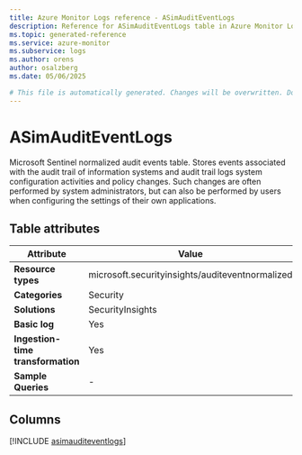 ```yaml
---
title: Azure Monitor Logs reference - ASimAuditEventLogs
description: Reference for ASimAuditEventLogs table in Azure Monitor Logs.
ms.topic: generated-reference
ms.service: azure-monitor
ms.subservice: logs
ms.author: orens
author: osalzberg
ms.date: 05/06/2025

# This file is automatically generated. Changes will be overwritten. Do not change this file directly.
---
```


# ASimAuditEventLogs

Microsoft Sentinel normalized audit events table. Stores events associated with the audit trail of information systems and audit trail logs system configuration activities and policy changes. Such changes are often performed by system administrators, but can also be performed by users when configuring the settings of their own applications.


## Table attributes

|Attribute|Value|
|---|---|
|**Resource types**|microsoft.securityinsights/auditeventnormalized|
|**Categories**|Security|
|**Solutions**| SecurityInsights|
|**Basic log**|Yes|
|**Ingestion-time transformation**|Yes|
|**Sample Queries**|-|



## Columns
  
[!INCLUDE [asimauditeventlogs](~/reusable-content/ce-skilling/azure/includes/azure-monitor/reference/tables/asimauditeventlogs-include.md)]
